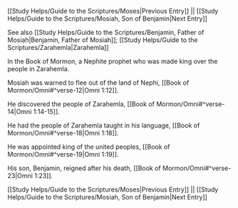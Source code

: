 [[Study Helps/Guide to the Scriptures/Moses|Previous Entry]]  ||  [[Study Helps/Guide to the Scriptures/Mosiah, Son of Benjamin|Next Entry]]

 See also [[Study Helps/Guide to the Scriptures/Benjamin, Father of Mosiah|Benjamin, Father of Mosiah]]; [[Study Helps/Guide to the Scriptures/Zarahemla|Zarahemla]]

 In the Book of Mormon, a Nephite prophet who was made king over the people in Zarahemla.

 Mosiah was warned to flee out of the land of Nephi, [[Book of Mormon/Omni#^verse-12|Omni 1:12]].

 He discovered the people of Zarahemla, [[Book of Mormon/Omni#^verse-14|Omni 1:14-15]].

 He had the people of Zarahemla taught in his language, [[Book of Mormon/Omni#^verse-18|Omni 1:18]].

 He was appointed king of the united peoples, [[Book of Mormon/Omni#^verse-19|Omni 1:19]].

 His son, Benjamin, reigned after his death, [[Book of Mormon/Omni#^verse-23|Omni 1:23]].

[[Study Helps/Guide to the Scriptures/Moses|Previous Entry]]  ||  [[Study Helps/Guide to the Scriptures/Mosiah, Son of Benjamin|Next Entry]]